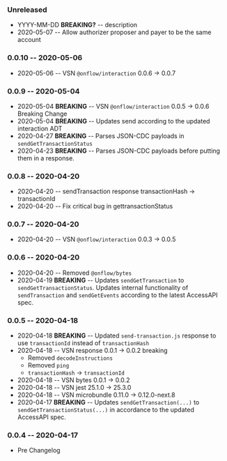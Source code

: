 ### Unreleased

- YYYY-MM-DD **BREAKING?** -- description
- 2020-05-07 -- Allow authorizer proposer and payer to be the same account

### 0.0.10 -- 2020-05-06

- 2020-05-06 -- VSN `@onflow/interaction` 0.0.6 -> 0.0.7

### 0.0.9 -- 2020-05-04

- 2020-05-04 **BREAKING** -- VSN `@onflow/interaction` 0.0.5 -> 0.0.6 Breaking Change
- 2020-05-04 **BREAKING** -- Updates send according to the updated interaction ADT
- 2020-04-27 **BREAKING** -- Parses JSON-CDC payloads in `sendGetTransactionStatus`
- 2020-04-23 **BREAKING** -- Parses JSON-CDC payloads before putting them in a response.

### 0.0.8 -- 2020-04-20

- 2020-04-20 -- sendTransaction response transactionHash -> transactionId
- 2020-04-20 -- Fix critical bug in gettransactionStatus

### 0.0.7 -- 2020-04-20

- 2020-04-20 -- VSN `@onflow/interaction` 0.0.3 -> 0.0.5

### 0.0.6 -- 2020-04-20

- 2020-04-20 -- Removed `@onflow/bytes`
- 2020-04-19 **BREAKING** -- Updates `sendGetTransaction` to `sendGetTransactionStatus`. Updates internal functionality of `sendTransaction` and `sendGetEvents` according to the latest AccessAPI spec.

### 0.0.5 -- 2020-04-18

- 2020-04-18 **BREAKING** -- Updated `send-transaction.js` response to use `transactionId` instead of `transactionHash`
- 2020-04-18 -- VSN response 0.0.1 -> 0.0.2 breaking
  - Removed `decodeInstructions`
  - Removed `ping`
  - `transactionHash` -> `transactionId`
- 2020-04-18 -- VSN bytes 0.0.1 -> 0.0.2
- 2020-04-18 -- VSN jest 25.1.0 -> 25.3.0
- 2020-04-18 -- VSN microbundle 0.11.0 -> 0.12.0-next.8
- 2020-04-17 **BREAKING** -- Updates `sendGetTransaction(...)` to `sendGetTransactionStatus(...)` in accordance to the updated AccessAPI spec.

### 0.0.4 -- 2020-04-17

- Pre Changelog
